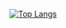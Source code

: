 [![Top Langs](https://github-readme-stats.vercel.app/api/top-langs/?username=haruki26
)](https://github.com/anuraghazra/github-readme-stats)


<!---
haruki26/haruki26 is a ✨ special ✨ repository because its `README.md` (this file) appears on your GitHub profile.
You can click the Preview link to take a look at your changes.
--->
